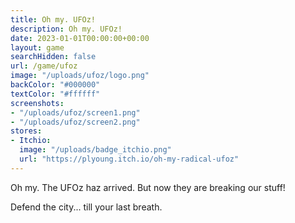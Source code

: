 ```yaml
---
title: Oh my. UFOz!
description: Oh my. UFOz!
date: 2023-01-01T00:00:00+00:00
layout: game
searchHidden: false
url: /game/ufoz
image: "/uploads/ufoz/logo.png"
backColor: "#000000"
textColor: "#ffffff"
screenshots: 
- "/uploads/ufoz/screen1.png"
- "/uploads/ufoz/screen2.png"
stores:
- Itchio:
  image: "/uploads/badge_itchio.png"
  url: "https://plyoung.itch.io/oh-my-radical-ufoz"
---
```


Oh my. The UFOz haz arrived. But now they are breaking our stuff!

Defend the city... till your last breath.
